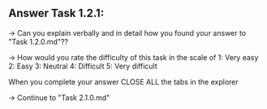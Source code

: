 Answer Task 1.2.1:
------------------

-> Can you explain verbally and in detail how you found your answer  to "Task 1.2.0.md"??

-> How would you rate the difficulty of this task in the scale of 
	1: Very easy
	2: Easy
	3: Neutral
	4: Difficult
	5: Very difficult 

When you complete your answer CLOSE ALL the tabs in the explorer 

-> Continue to "Task 2.1.0.md"
